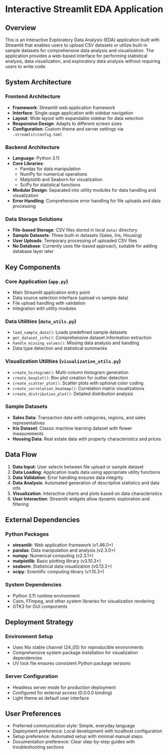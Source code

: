 # Interactive Streamlit EDA Application

## Overview

This is an Interactive Exploratory Data Analysis (EDA) application built with Streamlit that enables users to upload CSV datasets or utilize built-in sample datasets for comprehensive data analysis and visualization. The application provides a web-based interface for performing statistical analysis, data visualization, and exploratory data analysis without requiring users to write code.

## System Architecture

### Frontend Architecture
- **Framework**: Streamlit web application framework
- **Interface**: Single-page application with sidebar navigation
- **Layout**: Wide layout with expandable sidebar for data selection
- **Responsive Design**: Adapts to different screen sizes
- **Configuration**: Custom theme and server settings via `.streamlit/config.toml`

### Backend Architecture
- **Language**: Python 3.11
- **Core Libraries**: 
  - Pandas for data manipulation
  - NumPy for numerical operations
  - Matplotlib and Seaborn for visualization
  - SciPy for statistical functions
- **Modular Design**: Separated into utility modules for data handling and visualization
- **Error Handling**: Comprehensive error handling for file uploads and data processing

### Data Storage Solutions
- **File-based Storage**: CSV files stored in local `data/` directory
- **Sample Datasets**: Three built-in datasets (Sales, Iris, Housing)
- **User Uploads**: Temporary processing of uploaded CSV files
- **No Database**: Currently uses file-based approach, suitable for adding database layer later

## Key Components

### Core Application (`app.py`)
- Main Streamlit application entry point
- Data source selection interface (upload vs sample data)
- File upload handling with validation
- Integration with utility modules

### Data Utilities (`data_utils.py`)
- `load_sample_data()`: Loads predefined sample datasets
- `get_dataset_info()`: Comprehensive dataset information extraction
- `handle_missing_values()`: Missing data analysis and handling
- Data type detection and statistical summaries

### Visualization Utilities (`visualization_utils.py`)
- `create_histogram()`: Multi-column histogram generation
- `create_boxplot()`: Box plot creation for outlier detection
- `create_scatter_plot()`: Scatter plots with optional color coding
- `create_correlation_heatmap()`: Correlation matrix visualizations
- `create_distribution_plot()`: Detailed distribution analysis

### Sample Datasets
- **Sales Data**: Transaction data with categories, regions, and sales representatives
- **Iris Dataset**: Classic machine learning dataset with flower measurements
- **Housing Data**: Real estate data with property characteristics and prices

## Data Flow

1. **Data Input**: User selects between file upload or sample dataset
2. **Data Loading**: Application loads data using appropriate utility functions
3. **Data Validation**: Error handling ensures data integrity
4. **Data Analysis**: Automated generation of descriptive statistics and data info
5. **Visualization**: Interactive charts and plots based on data characteristics
6. **User Interaction**: Streamlit widgets allow dynamic exploration and filtering

## External Dependencies

### Python Packages
- **streamlit**: Web application framework (v1.46.0+)
- **pandas**: Data manipulation and analysis (v2.3.0+)
- **numpy**: Numerical computing (v2.3.1+)
- **matplotlib**: Basic plotting library (v3.10.3+)
- **seaborn**: Statistical data visualization (v0.13.2+)
- **scipy**: Scientific computing library (v1.15.3+)

### System Dependencies
- Python 3.11 runtime environment
- Cairo, FFmpeg, and other system libraries for visualization rendering
- GTK3 for GUI components

## Deployment Strategy

### Environment Setup
- Uses Nix stable channel (24_05) for reproducible environments
- Comprehensive system package installation for visualization dependencies
- UV lock file ensures consistent Python package versions

### Server Configuration
- Headless server mode for production deployment
- Configured for external access (0.0.0.0 binding)
- Light theme as default user interface

## User Preferences

- Preferred communication style: Simple, everyday language
- Deployment preference: Local development with localhost configuration
- Setup preference: Automated setup with minimal manual steps
- Documentation preference: Clear step-by-step guides with troubleshooting sections